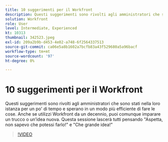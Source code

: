 ```yaml
---
title: 10 suggerimenti per il Workfront
description: Questi suggerimenti sono rivolti agli amministratori che sono stati nella loro istanza per un po' di tempo e sperano in un modo più efficiente di fare le cose.
solution: Workfront
role: User
level: Intermediate, Experienced
kt: 10313
thumbnail: 342523.jpeg
exl-id: 209a2b9b-d453-4e02-a748-6f2564337513
source-git-commit: ca06e5a8b1602a7bcfb83a43f529680a5a96bacf
workflow-type: tm+mt
source-wordcount: '97'
ht-degree: 0%

---
```


# 10 suggerimenti per il Workfront

Questi suggerimenti sono rivolti agli amministratori che sono stati nella loro istanza per un po&#39; di tempo e sperano in un modo più efficiente di fare le cose. Anche se utilizzi Workfront da un decennio, puoi comunque imparare un trucco o un’idea nuova. Questa sessione lascerà tutti pensando &quot;Aspetta, non sapevo che potessi farlo!&quot; e &quot;Che grande idea!&quot;

>[!VIDEO](https://video.tv.adobe.com/v/342523/?quality=12&learn=on)
